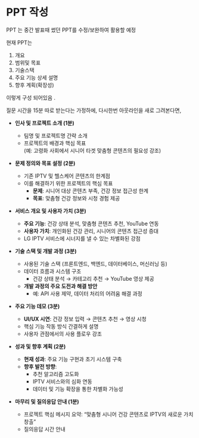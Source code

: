 

# PPT 작성 

PPT 는 중간 발표때 썼던 PPT를 수정/보완하여 활용할 예정

현재 PPT는 

1. 개요
2. 범위및 목표
3. 기술스택
4. 주요  기능 상세 설명
5. 향후 계획(확장성)

이렇게 구성 되어있음 . 

질문 시간을 15분 따로 받는다는 가정하에, 다시한번 아웃라인을 새로 그려본다면, 


- **인사 및 프로젝트 소개 (1분)**
    
    - 팀명 및 프로젝트명 간략 소개
    - 프로젝트의 배경과 핵심 목표  
        (예: 고령화 사회에서 시니어 타겟 맞춤형 콘텐츠의 필요성 강조)
- **문제 정의와 목표 설정 (2분)**
    
    - 기존 IPTV 및 헬스케어 콘텐츠의 한계점
    - 이를 해결하기 위한 프로젝트의 핵심 목표
        - **문제**: 시니어 대상 콘텐츠 부족, 건강 정보 접근성 한계
        - **목표**: 맞춤형 건강 정보와 시청 경험 제공
- **서비스 개요 및 사용자 가치 (3분)**
    
    - **주요 기능**: 건강 상태 분석, 맞춤형 콘텐츠 추천, YouTube 연동
    - **사용자 가치**: 개인화된 건강 관리, 시니어의 콘텐츠 접근성 증대
    - LG IPTV 서비스에 시너지를 낼 수 있는 차별화된 강점
- **기술 스택 및 개발 과정 (3분)**
    
    - 사용된 기술 스택 (프론트엔드, 백엔드, 데이터베이스, 머신러닝 등)
    - 데이터 흐름과 시스템 구조
        - 건강 상태 분석 → 카테고리 추천 → YouTube 영상 제공
    - **개발 과정의 주요 도전과 해결 방안**
        - 예: API 사용 제약, 데이터 처리의 어려움 해결 과정
- **주요 기능 데모 (3분)**
    
    - **UI/UX 시연**: 건강 정보 입력 → 콘텐츠 추천 → 영상 시청
    - 핵심 기능 작동 방식 간결하게 설명
    - 사용자 관점에서의 사용 플로우 강조
- **성과 및 향후 계획 (2분)**
    
    - **현재 성과**: 주요 기능 구현과 초기 시스템 구축
    - **향후 발전 방향**:
        - 추천 알고리즘 고도화
        - IPTV 서비스와의 심화 연동
        - 데이터 및 기능 확장을 통한 차별화 가능성
- **마무리 및 질의응답 안내 (1분)**
    
    - 프로젝트 핵심 메시지 요약: “맞춤형 시니어 건강 콘텐츠로 IPTV의 새로운 가치 창출”
    - 질의응답 시간 안내
